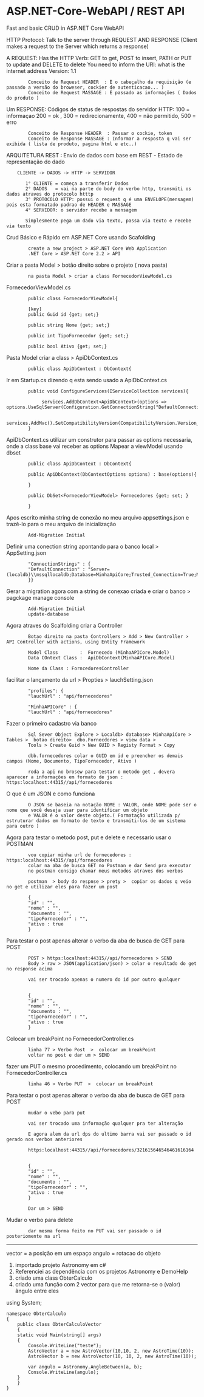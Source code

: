 # ASP.NET-Core-WebAPI / REST API

Fast and basic CRUD in ASP.NET Core WebAPI 


HTTP Protocol: Talk to the server through REQUEST AND RESPONSE (Client makes a request to the Server which returns a response)

A REQUEST: Has the HTTP Verb: GET to get, POST to insert, PATH or PUT to update and DELETE to delete
             You need to inform the URI: what is the internet address
             Version: 1.1
                          
            Conceito de Request HEADER  : É o cabeçalho da requisição (e passado a versão do broweser, cockier de autenticacao... )
            Conceito de Request MASSAGE : É passado as informações ( Dados do produto )
                        
Um RESPONSE: Códigos de status de respostas do servidor HTTP: 100 = informaçao 200 = ok , 300 = redirecionamente, 400 = não permitido, 500 = erro
 
            Conceito de Response HEADER  : Passar o cockie, token 
            Conceito de Response MASSAGE : Informar a resposta q vai ser exibida ( lista de produto, pagina html e etc..)
                        
 
  
ARQUITETURA REST : Envio de dados com base em REST - Estado de representação do dado

        CLIENTE -> DADOS -> HTTP -> SERVIDOR 

           1° CLIENTE = começa a transferir Dados
           2° DADOS   = vai na parte do body do verbo http, transmiti os dados atraves do protocolo htttp
           3° PROTOCOLO HTTP: possui o request q é uma ENVELOPE(mensagem) pois esta formatado padrao de HEADER e MASSAGE
           4° SERVIDOR: o servidor recebe a mensagem 
        
           Simplesmente pega um dado via texto, passa via texto e recebe via texto
           

Crud Básico e Rápido em ASP.NET Core usando Scafolding

            create a new project > ASP.NET Core Web Application
            .NET Core > ASP.NET Core 2.2 > API

Criar a pasta Model > botão direito sobre o projeto ( nova pasta)

            na pasta Model > criar a class FornecedorViewModel.cs 
            
FornecedorViewModel.cs

            public class FornecedorViewModel{
            
            [key]
            public Guid id {get; set;}
            
            public string Nome {get; set;}
            
            public int TipoFornecedor {get; set;}
            
            public bool Ativo {get; set;}
            
Pasta Model criar a class > ApiDbContext.cs

            public class ApiDbContext : DbContext{
            
Ir em Startup.cs dizendo q esta sendo usado a ApiDbContext.cs

            public void ConfigureServices(IServiceCollection services){
            
                 services.AddDbContext<ApiDbContext>(options => options.UseSqlServer(Configuration.GetConnectionString("DefaultConnection")));
                 
                 services.AddMvc().SetCompatibilityVersion(CompatibilityVersion.Version_2_2);
            }
            
            
                        
ApiDbContext.cs utilizar um construtor para passar as options necessaria, onde a class base vai receber as options
Mapear a viewModel usando dbset 


            public class ApiDbContext : DbContext{
            
            public ApiDbContext(DbContextOptions options) : base(options){
            
            }
            
            public DbSet<FornecedorViewModel> Fornecedores {get; set; }

            }
            
Apos escrito minha string de conexão no meu arquivo appsettings.json e trazê-lo para o meu arquivo de inicialização

            Add-Migration Initial
            
Definir uma conection string apontando para o banco local > AppSetting.json

            "ConnectionStrings" : {
            "DefaultConnection" : "Server=(localdb)\\mssqllocaldb;Database=MinhaApiCore;Trusted_Connection=True;MultipleActiveResultSets=true"
            }}           


Gerar a migration agora com a string de conexao criada e criar o banco > pagckage manage console
            
            Add-Migration Initial
            update-database
                        
Agora atraves do Scalfolding criar a Controller

            Botao direito na pasta Controllers > Add > New Controller > API Controller with actions, using Entity Framework
            
            Model Class        :  Fornecedo (MinhaAPICore.Model)
            Data COntext Class :  ApiDbContext(MinhaAPICore.Model)
            
            Nome da Class : ForncedoresController
            
           
facilitar o lançamento da url > Propties > lauchSetting.json
            
            "profiles": {
            "lauchUrl" : "api/fornecedores"
            
            "MinhaAPICore" : {
            "lauchUrl" : "api/fornecedores"

           
Fazer o primeiro cadastro via banco

            Sql Sever Object Explore > Localdb> database> MinhaApiCore > Tables >  botao direito>  dbo.Fornecdores > view data >
            Tools > Create Guid > New GUID > Registy Format > Copy
            
            dbb.fornecedores colar o GUID em id e preencher os demais campos (Nome, Documento, TipoFornecedor, Ativo )
            
            roda a api no brosew para testar o metodo get , devera aparecer a informações em formato de json :  https:localhost:44315//api/fornecedores
            
O que é um JSON e como funciona

            O JSON se baseia na notação NOME : VALOR, onde NOME pode ser o nome que você deseja usar para identificar um objeto
            e VALOR é o valor deste objeto.( Formatação utilizada p/ estruturar dados em formato de texto e transmiti-los de um sistema para outro )
            

Agora para testar o metodo post, put e delete e necessario usar o POSTMAN

            vou copiar minha url de fornecedores : https:localhost:44315//api/fornecedores
            colar na aba de busca GET no Postman e dar Send pra executar
            no postman consigo chamar meus metodos atraves dos verbos
            
            postman  > body do respnse > prety >  copiar os dados q veio no get e utilizar eles para fazer um post
            
            {
            "id" : "",
            "nome" : "",
            "documento : "",
            "tipoFornecedor" : "",
            "ativo : true
            }
            
Para testar o post apenas alterar o verbo da aba de busca de GET para POST

            POST > https:localhost:44315//api/fornecedores > SEND
            Body > raw > JSON(application/json) > colar o resultado do get no response acima
            
            vai ser trocado apenas o numero do id por outro qualquer 
            
            
            {
            "id" : "",
            "nome" : "",
            "documento : "",
            "tipoFornecedor" : "",
            "ativo : true
            }
            
            
Colocar um breakPoint no FornecedorController.cs

            linha 77 > Verbo Post  >  colocar um breakPoint
            voltar no post e dar um > SEND
            
fazer um PUT o mesmo procedimento, colocando um breakPoint no FornecedorController.cs
            
            linha 46 > Verbo PUT  >  colocar um breakPoint

Para testar o post apenas alterar o verbo da aba de busca de GET para POST

            mudar o vebo para put 

            vai ser trocado uma informação qualquer pra ter alteração            
            
            E agora alem da url dps do ultimo barra vai ser passado o id gerado nos verbos anteriores
            
            https:localhost:44315//api/fornecedores/321615646546461616164            
            

            {
            "id" : "",
            "nome" : "",
            "documento : "",
            "tipoFornecedor" : "",
            "ativo : true
            }            
            
            Dar um > SEND
            
Mudar o verbo para delete

            dar mesma forma feito no PUT vai ser passado o id posteriomente na url 
            
-------------------------

vector = a posição em um espaço
angulo = rotacao do objeto

1) importado projeto Astronomy em c#
2) Referenciei as dependência com os projetos Astronomy e DemoHelp
3) criado uma class ObterCalculo 
4) criado uma função com 2 vector para que me retorna-se o (valor) ângulo entre eles 

using System;

	namespace ObterCalculo
	{
	    public class ObterCalculoVector
	    {
		static void Main(string[] args)
		{
		    Console.WriteLine("teste");
		    AstroVector a = new AstroVector(10,10, 2, new AstroTime(10));
		    AstroVector b = new AstroVector(10, 10, 2, new AstroTime(10));

		    var angulo = Astronomy.AngleBetween(a, b);
		    Console.WriteLine(angulo);
		}
	    }
	}
